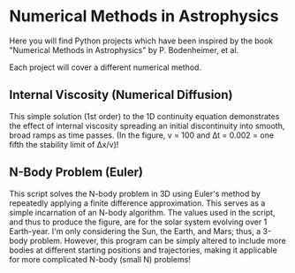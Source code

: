 # Numerical Methods in Astrophysics


Here you will find Python projects which have been inspired by the book "Numerical Methods in Astrophysics" by P. Bodenheimer, et al.

Each project will cover a different numerical method.


## Internal Viscosity (Numerical Diffusion)

This simple solution (1st order) to the 1D continuity equation demonstrates the effect of internal viscosity spreading an initial discontinuity into smooth, broad ramps as time passes. (In the figure, v = 100 and ∆t = 0.002 = one fifth the stability limit of ∆x/v)!


## N-Body Problem (Euler)

This script solves the N-body problem in 3D using Euler's method by repeatedly applying a finite difference approximation. This serves as a simple incarnation of an N-body algorithm. The values used in the script, and thus to produce the figure, are for the solar system evolving over 1 Earth-year. I'm only considering the Sun, the Earth, and Mars; thus, a 3-body problem. However, this program can be simply altered to include more bodies at different starting positions and trajectories, making it applicable for more complicated N-body (small N) problems!


